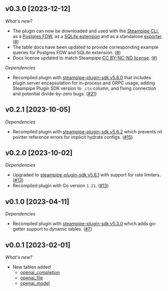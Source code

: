 ## v0.3.0 [2023-12-12]

_What's new?_

- The plugin can now be downloaded and used with the [Steampipe CLI](https://steampipe.io/docs), as a [Postgres FDW](https://steampipe.io/docs/steampipe_postgres/overview), as a [SQLite extension](https://steampipe.io/docs//steampipe_sqlite/overview) and as a standalone [exporter](https://steampipe.io/docs/steampipe_export/overview). ([#](https://github.com/turbot/steampipe-plugin-openai/pull/))
- The table docs have been updated to provide corresponding example queries for Postgres FDW and SQLite extension. ([#](https://github.com/turbot/steampipe-plugin-openai/pull/))
- Docs license updated to match Steampipe [CC BY-NC-ND license](https://github.com/turbot/steampipe-plugin-openai/blob/main/docs/LICENSE). ([#](https://github.com/turbot/steampipe-plugin-openai/pull/))

_Dependencies_

- Recompiled plugin with [steampipe-plugin-sdk v5.8.0](https://github.com/turbot/steampipe-plugin-sdk/blob/main/CHANGELOG.md#v580-2023-12-11) that includes plugin server encapsulation for in-process and GRPC usage, adding Steampipe Plugin SDK version to `_ctx` column, and fixing connection and potential divide-by-zero bugs. ([#21](https://github.com/turbot/steampipe-plugin-openai/pull/21))

## v0.2.1 [2023-10-05]

_Dependencies_

- Recompiled plugin with [steampipe-plugin-sdk v5.6.2](https://github.com/turbot/steampipe-plugin-sdk/blob/main/CHANGELOG.md#v562-2023-10-03) which prevents nil pointer reference errors for implicit hydrate configs. ([#15](https://github.com/turbot/steampipe-plugin-openai/pull/15))

## v0.2.0 [2023-10-02]

_Dependencies_

- Upgraded to [steampipe-plugin-sdk v5.6.1](https://github.com/turbot/steampipe-plugin-sdk/blob/main/CHANGELOG.md#v561-2023-09-29) with support for rate limiters. ([#13](https://github.com/turbot/steampipe-plugin-openai/pull/13))
- Recompiled plugin with Go version `1.21`. ([#13](https://github.com/turbot/steampipe-plugin-openai/pull/13))

## v0.1.0 [2023-04-11]

_Dependencies_

- Recompiled plugin with [steampipe-plugin-sdk v5.3.0](https://github.com/turbot/steampipe-plugin-sdk/blob/main/CHANGELOG.md#v530-2023-03-16) which adds go-getter support to dynamic tables. ([#7](https://github.com/turbot/steampipe-plugin-openai/pull/7))

## v0.0.1 [2023-02-01]

_What's new?_

- New tables added
  - [openai_completion](https://hub.steampipe.io/plugins/turbot/openai/tables/openai_completion)
  - [openai_file](https://hub.steampipe.io/plugins/turbot/openai/tables/openai_file)
  - [openai_model](https://hub.steampipe.io/plugins/turbot/openai/tables/openai_model)
